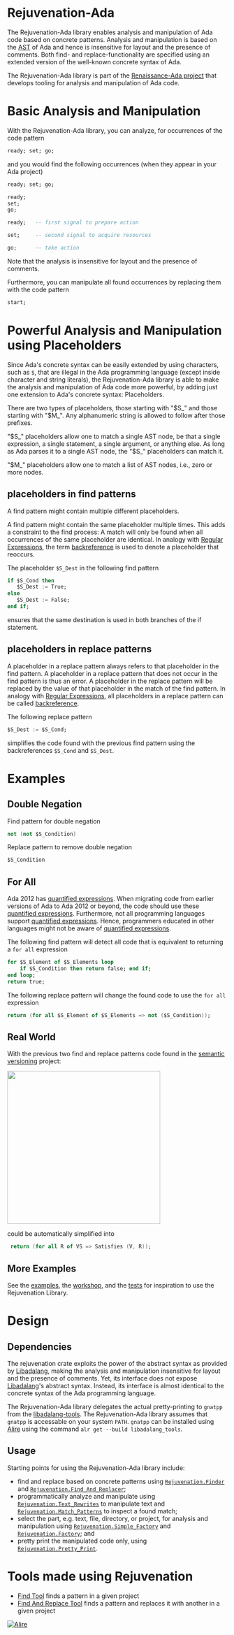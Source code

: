 # Rejuvenation-Ada

The Rejuvenation-Ada library enables analysis and manipulation of Ada code based on concrete patterns.
Analysis and manipulation is based on the [AST](https://en.wikipedia.org/wiki/Abstract_syntax_tree)
of Ada and hence is insensitive for layout and the presence of comments.
Both find- and replace-functionality are specified using an extended version of the well-known concrete syntax of Ada.

The Rejuvenation-Ada library is part of the [Renaissance-Ada project](https://github.com/TNO/Renaissance-Ada)
that develops tooling for analysis and manipulation of Ada code.

# Basic Analysis and Manipulation

With the Rejuvenation-Ada library, you can analyze, for occurrences of the code pattern
```ada
ready; set; go;
```
and you would find the following occurrences (when they appear in your Ada project)
```ada
ready; set; go;
```
```ada
ready; 
set; 
go;
```
```ada
ready;   -- first signal to prepare action

set;     -- second signal to acquire resources

go;      -- take action
```
Note that the analysis is insensitive for layout and the presence of comments.

Furthermore, you can manipulate all found occurrences by replacing them with the code pattern
```ada
start;
```

# Powerful Analysis and Manipulation using Placeholders

Since Ada's concrete syntax can be easily extended by using characters, such as `$`, that are illegal in the Ada programming language (except inside character and string literals), the Rejuvenation-Ada library is able to make the analysis and manipulation of Ada code more powerful, by adding just one extension to Ada's concrete syntax: Placeholders. 

There are two types of placeholders, those starting with "$S_" and those starting with "$M_".
Any alphanumeric string is allowed to follow after those prefixes.

"$S_" placeholders allow one to match a single AST node, be that a single expression, a single statement, a single argument, or anything else.
As long as Ada parses it to a single AST node, the "$S_" placeholders can match it.

"$M_" placeholders allow one to match a list of AST nodes, i.e., zero or more nodes.

## placeholders in find patterns

A find pattern might contain multiple different placeholders.

A find pattern might contain the same placeholder multiple times.
This adds a constraint to the find process:
A match will only be found when all occurrences of the same placeholder are identical.
In analogy with [Regular Expressions](https://en.wikipedia.org/wiki/Regular_expression), 
the term [backreference](https://en.wikipedia.org/wiki/Regular_expression#backreferences) is used to denote a placeholder that reoccurs.

The placeholder `$S_Dest` in the following find pattern
```ada
if $S_Cond then
   $S_Dest := True;
else
   $S_Dest := False;
end if;
```
ensures that the same destination is used in both branches of the if statement.

## placeholders in replace patterns

A placeholder in a replace pattern always refers to that placeholder in the find pattern.
A placeholder in a replace pattern that does not occur in the find pattern is thus an error.
A placeholder in the replace pattern will be replaced by the value of that placeholder in the match of the find pattern.
In analogy with [Regular Expressions](https://en.wikipedia.org/wiki/Regular_expression), 
all placeholders in a replace pattern can be called [backreference](https://en.wikipedia.org/wiki/Regular_expression#backreferences).

The following replace pattern 
```ada
$S_Dest := $S_Cond;
```
simplifies the code found with the previous find pattern using the backreferences `$S_Cond` and `$S_Dest`.

# Examples

## Double Negation

Find pattern for double negation
```ada
not (not $S_Condition)
```
Replace pattern to remove double negation
```ada
$S_Condition
```

## For All

Ada 2012 has [quantified expressions](http://www.ada-auth.org/standards/12rat/html/Rat12-3-4.html). 
When migrating code from earlier versions of Ada to Ada 2012 or beyond, the code should use these [quantified expressions](http://www.ada-auth.org/standards/12rat/html/Rat12-3-4.html).
Furthermore, not all programming languages support [quantified expressions](http://www.ada-auth.org/standards/12rat/html/Rat12-3-4.html). 
Hence, programmers educated in other languages might not be aware of [quantified expressions](http://www.ada-auth.org/standards/12rat/html/Rat12-3-4.html).

The following find pattern will detect all code that is equivalent to returning a `for all` expression
```ada
for $S_Element of $S_Elements loop 
    if $S_Condition then return false; end if; 
end loop;
return true;
```
The following replace pattern will change the found code to use the `for all` expression
```ada
return (for all $S_Element of $S_Elements => not ($S_Condition));
```

## Real World

With the previous two find and replace patterns code found in the [semantic versioning](
https://github.com/alire-project/semantic_versioning) project:

[<img src="https://user-images.githubusercontent.com/18348654/189627879-93b787b0-853f-4943-b536-98b8fe8f41ac.png" width="350"/>](
https://github.com/alire-project/semantic_versioning/blob/cc69201134c0a8d695b767a1fd1bf4fd8f6f3880/src/semantic_versioning-basic.adb#L81-L87])

could be automatically simplified into
```ada
 return (for all R of VS => Satisfies (V, R));
```

## More Examples

See 
the [examples](examples), 
the [workshop](workshop), and 
the [tests](tests)
for inspiration to use the Rejuvenation Library.

# Design

## Dependencies

The rejuvenation crate exploits the power of the abstract syntax as provided by [Libadalang](https://adaco.re/libadalang), 
making the analysis and manipulation insensitive for layout and the presence of comments. 
Yet, its interface does not expose [Libadalang](https://adaco.re/libadalang)'s abstract syntax. 
Instead, its interface is almost identical to the concrete syntax of the Ada programming language. 

The Rejuvenation-Ada library delegates the actual pretty-printing to `gnatpp` from the [libadalang-tools](https://github.com/AdaCore/libadalang-tools).
The Rejuvenation-Ada library assumes that `gnatpp` is accessable on your system `PATH`.
`gnatpp` can be installed using [Alire](https://alire.ada.dev/docs/#installation) using the command `alr get --build libadalang_tools`.

## Usage
Starting points for using the Rejuvenation-Ada library include:
* find and replace based on concrete patterns using [`Rejuvenation.Finder`](src/rejuvenation-finder.ads) and [`Rejuvenation.Find_And_Replacer`](src/rejuvenation-find_and_replacer.ads);
* programmatically analyze and manipulate using [`Rejuvenation.Text_Rewrites`](src/rejuvenation-text_rewrites.ads) to manipulate text and [`Rejuvenation.Match_Patterns`](src/rejuvenation-match_patterns.ads) to inspect a found match;
* select the part, e.g. text, file, directory, or project, for analysis and manipulation using [`Rejuvenation.Simple_Factory`](src/rejuvenation-simple_factory.ads) and [`Rejuvenation.Factory`](src/rejuvenation-factory.ads); and
* pretty print the manipulated code only, using [`Rejuvenation.Pretty_Print`](src/rejuvenation-pretty_print.ads).

# Tools made using Rejuvenation
* [Find Tool](find_tool) finds a pattern in a given project
* [Find And Replace Tool](find_and_replace_tool) finds a pattern and replaces it with another in a given project

[![Alire](https://img.shields.io/endpoint?url=https://alire.ada.dev/badges/rejuvenation.json)](https://alire.ada.dev/crates/rejuvenation.html)
